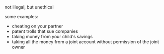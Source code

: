 not illegal, but unethical

some examples:
- cheating on your partner 
- patent trolls that sue companies
- taking money from your child's savings
- taking all the money from a joint account without permission of the joint owner